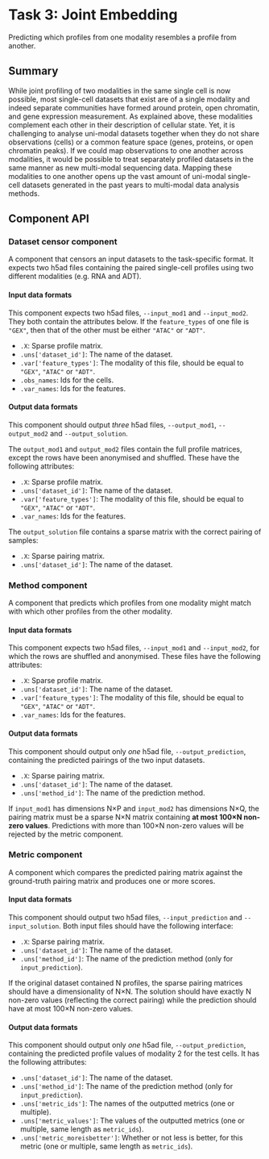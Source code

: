 # Task 3: Joint Embedding

Predicting which profiles from one modality resembles a profile from another.

## Summary

While joint profiling of two modalities in the same single cell is now possible, most single-cell datasets that exist are of a single modality and indeed separate communities have formed around protein, open chromatin, and gene expression measurement. As explained above, these modalities complement each other in their description of cellular state. Yet, it is challenging to analyse uni-modal datasets together when they do not share observations (cells) or a common feature space (genes, proteins, or open chromatin peaks). If we could map observations to one another across modalities, it would be possible to treat separately profiled datasets in the same manner as new multi-modal sequencing data. Mapping these modalities to one another opens up the vast amount of uni-modal single-cell datasets generated in the past years to multi-modal data analysis methods.

## Component API

### Dataset censor component

A component that censors an input datasets to the task-specific format. It expects two h5ad files containing the paired single-cell profiles using two different modalities (e.g. RNA and ADT). 

#### Input data formats

This component expects two h5ad files, `--input_mod1` and `--input_mod2`. They both contain the attributes below. If the `feature_types` of one file is `"GEX"`, then that of the other must be either `"ATAC"` or `"ADT"`.

  * `.X`: Sparse profile matrix.
  * `.uns['dataset_id']`: The name of the dataset.
  * `.var['feature_types']`: The modality of this file, should be equal to `"GEX"`, `"ATAC"` or `"ADT"`.
  * `.obs_names`: Ids for the cells.
  * `.var_names`: Ids for the features.

#### Output data formats

This component should output *three* h5ad files, `--output_mod1`, `--output_mod2` and `--output_solution`. 

The `output_mod1` and `output_mod2` files contain the full profile matrices, except the rows have been anonymised and shuffled. These have the following attributes:

  * `.X`: Sparse profile matrix.
  * `.uns['dataset_id']`: The name of the dataset.
  * `.var['feature_types']`: The modality of this file, should be equal to `"GEX"`, `"ATAC"` or `"ADT"`.
  * `.var_names`: Ids for the features.

The `output_solution` file contains a sparse matrix with the correct pairing of samples:

  * `.X`: Sparse pairing matrix.
  * `.uns['dataset_id']`: The name of the dataset.

### Method component

A component that predicts which profiles from one modality might match with which other profiles from the other modality. 

#### Input data formats

This component expects two h5ad files, `--input_mod1` and `--input_mod2`, for which the rows are shuffled and anonymised. These files have the following attributes:

  * `.X`: Sparse profile matrix.
  * `.uns['dataset_id']`: The name of the dataset.
  * `.var['feature_types']`: The modality of this file, should be equal to `"GEX"`, `"ATAC"` or `"ADT"`.
  * `.var_names`: Ids for the features.

#### Output data formats

This component should output only *one* h5ad file, `--output_prediction`, containing the predicted pairings of the two input datasets.

  * `.X`: Sparse pairing matrix.
  * `.uns['dataset_id']`: The name of the dataset.
  * `.uns['method_id']`: The name of the prediction method.

If `input_mod1` has dimensions N×P and `input_mod2` has dimensions N×Q, the pairing matrix must be a sparse N×N matrix containing **at most 100×N non-zero values**. Predictions with more than 100×N non-zero values will be rejected by the metric component.

### Metric component

A component which compares the predicted pairing matrix against the ground-truth pairing matrix and produces one or more scores. 

#### Input data formats

This component should output two h5ad files, `--input_prediction` and `--input_solution`. Both input files should have the following interface:

  * `.X`: Sparse pairing matrix.
  * `.uns['dataset_id']`: The name of the dataset.
  * `.uns['method_id']`: The name of the prediction method (only for `input_prediction`).

If the original dataset contained N profiles, the sparse pairing matrices should have a dimensionality of N×N. The solution should have exactly N non-zero values (reflecting the correct pairing) while the prediction should have at most 100×N non-zero values. 

#### Output data formats

This component should output only *one* h5ad file, `--output_prediction`, containing the predicted profile values of modality 2 for the test cells. It has the following attributes:

  * `.uns['dataset_id']`: The name of the dataset.
  * `.uns['method_id']`: The name of the prediction method (only for `input_prediction`).
  * `.uns['metric_ids']`: The names of the outputted metrics (one or multiple).
  * `.uns['metric_values']`: The values of the outputted metrics (one or multiple, same length as `metric_ids`).
  * `.uns['metric_moreisbetter']`: Whether or not less is better, for this metric (one or multiple, same length as `metric_ids`).